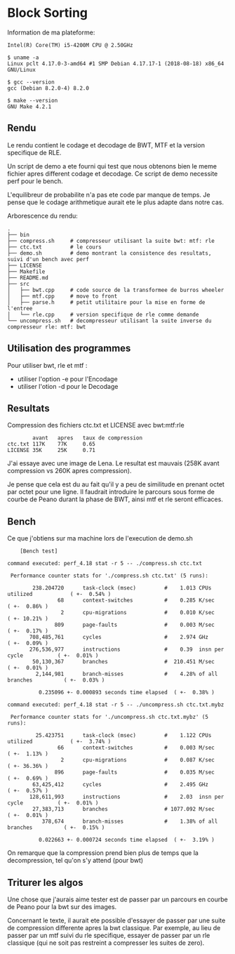 # Block Sorting

Information de ma plateforme:

```
Intel(R) Core(TM) i5-4200M CPU @ 2.50GHz

$ uname -a
Linux pclt 4.17.0-3-amd64 #1 SMP Debian 4.17.17-1 (2018-08-18) x86_64 GNU/Linux

$ gcc --version
gcc (Debian 8.2.0-4) 8.2.0

$ make --version
GNU Make 4.2.1
```

## Rendu

Le rendu contient le codage et decodage de BWT, MTF et la version specifique de RLE.

Un script de demo a ete fourni qui test que nous obtenons bien le meme fichier apres different codage et decodage.
Ce script de demo necessite perf pour le bench.

L'equilibreur de probabilite n'a pas ete code par manque de temps.
Je pense que le codage arithmetique aurait ete le plus adapte dans notre cas.

Arborescence du rendu:
```
.
├── bin
├── compress.sh     # compresseur utilisant la suite bwt: mtf: rle
├── ctc.txt         # le cours
├── demo.sh         # demo montrant la consistence des resultats, suivi d'un bench avec perf
├── LICENSE
├── Makefile
├── README.md
├── src
│   ├── bwt.cpp     # code source de la transformee de burros wheeler
│   ├── mtf.cpp     # move to front
│   ├── parse.h     # petit utilitaire pour la mise en forme de l'entree
│   └── rle.cpp     # version specifique de rle comme demande
└── uncompress.sh   # decompresseur utilisant la suite inverse du compresseur rle: mtf: bwt
```
## Utilisation des programmes

Pour utiliser bwt, rle et mtf :
- utiliser l'option -e pour l'Encodage
- utiliser l'otion -d pour le Decodage

## Resultats

Compression des fichiers ctc.txt et LICENSE avec bwt:mtf:rle
```
        avant   apres   taux de compression
ctc.txt 117K    77K     0.65
LICENSE 35K     25K     0.71
```
J'ai essaye avec une image de Lena.
Le resultat est mauvais (258K avant compression vs 260K apres compression).

Je pense que cela est du au fait qu'il y a peu de similitude en prenant octet par octet pour une ligne.
Il faudrait introduire le parcours sous forme de courbe de Peano durant la phase de BWT, ainsi mtf et rle seront efficaces.

## Bench

Ce que j'obtiens sur ma machine lors de l'execution de demo.sh
```
	[Bench test]

command executed: perf_4.18 stat -r 5 -- ./compress.sh ctc.txt

 Performance counter stats for './compress.sh ctc.txt' (5 runs):

        238.204720      task-clock (msec)         #    1.013 CPUs utilized            ( +-  0.54% )
                68      context-switches          #    0.285 K/sec                    ( +-  0.86% )
                 2      cpu-migrations            #    0.010 K/sec                    ( +- 10.21% )
               809      page-faults               #    0.003 M/sec                    ( +-  0.17% )
       708,485,761      cycles                    #    2.974 GHz                      ( +-  0.09% )
       276,536,977      instructions              #    0.39  insn per cycle           ( +-  0.01% )
        50,130,367      branches                  #  210.451 M/sec                    ( +-  0.01% )
         2,144,981      branch-misses             #    4.28% of all branches          ( +-  0.03% )

          0.235096 +- 0.000893 seconds time elapsed  ( +-  0.38% )

command executed: perf_4.18 stat -r 5 -- ./uncompress.sh ctc.txt.mybz

 Performance counter stats for './uncompress.sh ctc.txt.mybz' (5 runs):

         25.423751      task-clock (msec)         #    1.122 CPUs utilized            ( +-  3.74% )
                66      context-switches          #    0.003 M/sec                    ( +-  1.13% )
                 2      cpu-migrations            #    0.087 K/sec                    ( +- 36.36% )
               896      page-faults               #    0.035 M/sec                    ( +-  0.69% )
        63,425,412      cycles                    #    2.495 GHz                      ( +-  0.57% )
       128,611,993      instructions              #    2.03  insn per cycle           ( +-  0.01% )
        27,383,713      branches                  # 1077.092 M/sec                    ( +-  0.01% )
           378,674      branch-misses             #    1.38% of all branches          ( +-  0.15% )

          0.022663 +- 0.000724 seconds time elapsed  ( +-  3.19% )
```
On remarque que la compression prend bien plus de temps que la decompression, tel qu'on s'y attend (pour bwt)

## Triturer les algos

Une chose que j'aurais aime tester est de passer par un parcours en courbe de Peano pour la bwt sur des images.

Concernant le texte, il aurait ete possible d'essayer de passer par une suite de compression differente apres la bwt classique.
Par exemple, au lieu de passer par un mtf suivi du rle specifique, essayer de passer par un rle classique (qui ne soit pas restreint a compresser les suites de zero).
